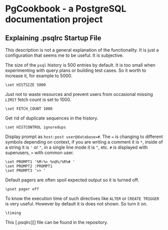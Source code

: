 # PgCookbook - a PostgreSQL documentation project

## Explaining .psqlrc Startup File

This description is not a general explanation of the functionality. It
is just a configuration that seems me to be useful. It is subjective.

The size of the `psql` history is 500 entries by default. It is too
small when experimenting with query plans or building test cases. So
it worth to increase it, for example to 5000.

    \set HISTSIZE 5000

Just not to waste resources and prevent users from occasional missing
`LIMIT` fetch count is set to 1000.

    \set FETCH_COUNT 1000

Get rid of duplicate sequences in the history.

    \set HISTCONTROL ignoredups

Display prompt as `host:post user@database=#`. The `=` is changing to
different symbols depending on context, if you are writing a comment
it is `*`, inside of a string it is `'` or `"`, in a single line mode
it is `^`, etc. `#` is displayed with superusers, `>` with common
user.

    \set PROMPT1 '%M:%> %n@%/%R%# '
    \set PROMPT2 :PROMPT1
    \set PROMPT3 '>> '

Default pagers are often spoil expected output so it is turned off.

    \pset pager off

To know the execution time of such directives like `ALTER` or `CREATE
TRIGGER` is very useful. However by default it is does not shown. So
turn it on.

    \timing

This [.psqlrc][] file can be found in the repository.
